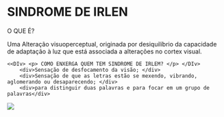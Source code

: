 # SINDROME DE IRLEN

 <main> <p> O QUE É? </p>
       <p><div> Uma Alteração visuoperceptual, originada por
        desiquilíbrio da capacidade de adaptação à luz
        que está associada a alterações no cortex visual.</div></p>
        
   
    <<DIv> <p> COMO ENXERGA QUEM TEM SINDROME DE IRLEM? </p> </DIv>
        <div>Sensação de desfocamento da visão; </div>
        <div>Sensação de que as letras estão se mexendo, vibrando, aglomerando ou desaparecendo; </div> 
        <div>para distinguir duas palavras e para focar em um grupo de palavras</div>
        
 
    
 <img src="http://fundacaoholhos.com.br/wp-content/uploads/2014/11/Sindrome-de-Irlen.png">



